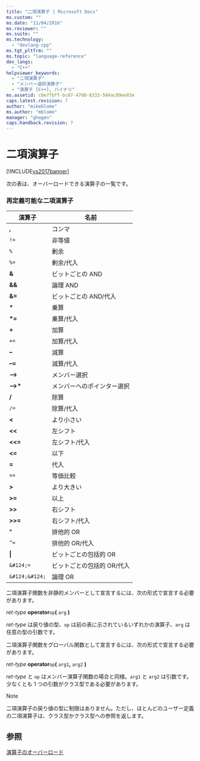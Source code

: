```yaml
---
title: "二項演算子 | Microsoft Docs"
ms.custom: ""
ms.date: "11/04/2016"
ms.reviewer: ""
ms.suite: ""
ms.technology: 
  - "devlang-cpp"
ms.tgt_pltfrm: ""
ms.topic: "language-reference"
dev_langs: 
  - "C++"
helpviewer_keywords: 
  - "二項演算子"
  - "メンバー選択演算子"
  - "演算子 [C++], バイナリ"
ms.assetid: c0e7fbff-bc87-4708-8333-504ac09ee83e
caps.latest.revision: 7
author: "mikeblome"
ms.author: "mblome"
manager: "ghogen"
caps.handback.revision: 7
---
```

# 二項演算子
[!INCLUDE[vs2017banner](../assembler/inline/includes/vs2017banner.md)]

次の表は、オーバーロードできる演算子の一覧です。  
  
### 再定義可能な二項演算子  
  
|演算子|名前|  
|---------|--------|  
|**,**|コンマ|  
|`!=`|非等値|  
|`%`|剰余|  
|`%=`|剰余\/代入|  
|**&**|ビットごとの AND|  
|**&&**|論理 AND|  
|**&\=**|ビットごとの AND\/代入|  
|**\***|乗算|  
|**\*\=**|乗算\/代入|  
|**\+**|加算|  
|`+=`|加算\/代入|  
|**–**|減算|  
|**–\=**|減算\/代入|  
|**–\>**|メンバー選択|  
|**–\>\***|メンバーへのポインター選択|  
|**\/**|除算|  
|`/=`|除算\/代入|  
|**\<**|より小さい|  
|**\<\<**|左シフト|  
|**\<\<\=**|左シフト\/代入|  
|**\<\=**|以下|  
|**\=**|代入|  
|`==`|等価比較|  
|**\>**|より大きい|  
|**\>\=**|以上|  
|**\>\>**|右シフト|  
|**\>\>\=**|右シフト\/代入|  
|**^**|排他的 OR|  
|`^=`|排他的 OR\/代入|  
|**&#124;**|ビットごとの包括的 OR|  
|`&#124;=`|ビットごとの包括的 OR\/代入|  
|`&#124;&#124;`|論理 OR|  
  
 二項演算子関数を非静的メンバーとして宣言するには、次の形式で宣言する必要があります。  
  
 *ret\-type* **operator**`op`**\(** `arg` **\)**  
  
 *ret\-type* は戻り値の型、`op` は前の表に示されているいずれかの演算子、`arg` は任意の型の引数です。  
  
 二項演算子関数をグローバル関数として宣言するには、次の形式で宣言する必要があります。  
  
 *ret\-type* **operator**`op`**\(** `arg1`**,** `arg2` **\)**  
  
 *ret\-type* と `op` はメンバー演算子関数の場合と同様。`arg1` と `arg2` は引数です。  少なくとも 1 つの引数がクラス型である必要があります。  
  
> [!NOTE]
>  二項演算子の戻り値の型に制限はありません。ただし、ほとんどのユーザー定義の二項演算子は、クラス型かクラス型への参照を返します。  
  
## 参照  
 [演算子のオーバーロード](../cpp/operator-overloading.md)